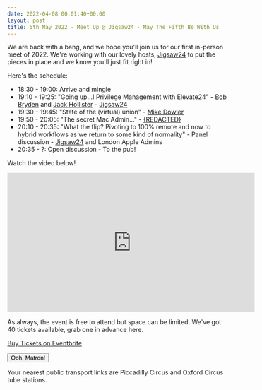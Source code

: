 ```yaml
---
date: 2022-04-08 00:01:40+00:00
layout: post
title: 5th May 2022 - Meet Up @ Jigsaw24 - May The Fifth Be With Us
---
```


We are back with a bang, and we hope you'll join us for our first in-person meet of 2022. We're working with our lovely hosts, [Jigsaw24](https://www.jigsaw24.com/) to put the pieces in place and we know you'll just fit right in!

Here's the schedule:

* 18:30 - 19:00: Arrive and mingle
* 19:10 - 19:25: "Going up…! Privilege Management with Elevate24" - [Bob Bryden](https://www.linkedin.com/in/bob-bryden-521395120/) and [Jack Hollister](https://www.linkedin.com/in/jack-hollister/) - [Jigsaw24](https://www.jigsaw24.com/)
* 19:30 - 19:45: "State of the (virtual) union" - [Mike Dowler](https://www.linkedin.com/in/mikedowler/)
* 19:50 - 20:05: "The secret Mac Admin..." - [{REDACTED}](https://www.youtube.com/watch?v=dQw4w9WgXcQ)
* 20:10 - 20:35: "What the flip? Pivoting to 100% remote and now to hybrid workflows as we return to some kind of normality" - Panel discussion - [Jigsaw24](https://www.jigsaw24.com/) and London Apple Admins
* 20:35 - ?: Open discussion - To the pub!

Watch the video below!

<iframe width="560" height="315" src="https://www.youtube.com/embed/wU0wAqbXtcA" title="YouTube video player" frameborder="0" allow="accelerometer; autoplay; clipboard-write; encrypted-media; gyroscope; picture-in-picture" allowfullscreen></iframe>

As always, the event is free to attend but space can be limited. We've got 40 tickets available, grab one in advance here.

<!-- Noscript content for added SEO -->
<noscript><a href="https://www.eventbrite.com/e/5th-may-2022-meet-up-jigsaw24-registration-317738764197" rel="noopener noreferrer" target="_blank">Buy Tickets on Eventbrite</a></noscript>
<!-- You can customise this button any way you like -->
<button id="eventbrite-widget-modal-trigger-317738764197" type="button">Ooh, Matron!</button>

<script src="https://www.eventbrite.co.uk/static/widgets/eb_widgets.js"></script>

<script type="text/javascript">
    var exampleCallback = function() {
        console.log('Order complete!');
    };

    window.EBWidgets.createWidget({
        widgetType: 'checkout',
        eventId: '317738764197',
        modal: true,
        modalTriggerElementId: 'eventbrite-widget-modal-trigger-317738764197',
        onOrderComplete: exampleCallback
    });
</script>

Your nearest public transport links are Piccadilly Circus and Oxford Circus tube stations.
